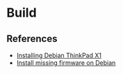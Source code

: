 # Build

## References

- [Installing Debian ThinkPad X1](https://wiki.debian.org/InstallingDebianOn/Thinkpad/X1%20Extreme%20Gen%201)
- [Install missing firmware on Debian](https://medium.com/@authmane512/how-to-install-a-missing-firmware-on-linux-debian-21c0a9213c56)
